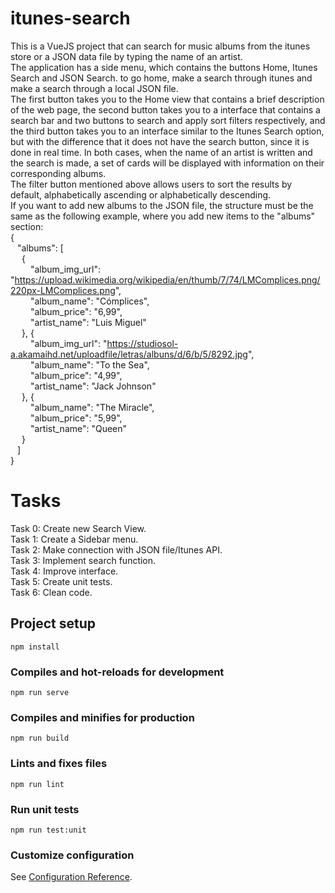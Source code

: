 # itunes-search

This is a VueJS project that can search for music albums from the itunes store
or a JSON data file by typing the name of an artist. <br /> The application has
a side menu, which contains the buttons Home, Itunes Search and JSON Search. to
go home, make a search through itunes and make a search through a local JSON
file. <br /> The first button takes you to the Home view that contains a brief
description of the web page, the second button takes you to a interface that
contains a search bar and two buttons to search and apply sort filters
respectively, and the third button takes you to an interface similar to the
Itunes Search option, but with the difference that it does not have the search
button, since it is done in real time. In both cases, when the name of an artist
is written and the search is made, a set of cards will be displayed with
information on their corresponding albums. <br /> The filter button mentioned
above allows users to sort the results by default, alphabetically ascending or
alphabetically descending. <br /> If you want to add new albums to the JSON
file, the structure must be the same as the following example, where you add new
items to the "albums" section: <br /> { <br /> &ensp; "albums": [ <br />
&ensp;&ensp; { <br /> &ensp;&ensp;&ensp;&ensp; "album_img_url":
"https://upload.wikimedia.org/wikipedia/en/thumb/7/74/LMComplices.png/220px-LMComplices.png",
<br /> &ensp;&ensp;&ensp;&ensp; "album_name": "Cómplices", <br />
&ensp;&ensp;&ensp;&ensp; "album_price": "6,99", <br /> &ensp;&ensp;&ensp;&ensp;
"artist_name": "Luis Miguel" <br /> &ensp;&ensp; }, { <br />
&ensp;&ensp;&ensp;&ensp; "album_img_url":
"https://studiosol-a.akamaihd.net/uploadfile/letras/albuns/d/6/b/5/8292.jpg",
<br /> &ensp;&ensp;&ensp;&ensp; "album_name": "To the Sea", <br />
&ensp;&ensp;&ensp;&ensp; "album_price": "4,99", <br /> &ensp;&ensp;&ensp;&ensp;
"artist_name": "Jack Johnson" <br /> &ensp;&ensp; }, { <br />
&ensp;&ensp;&ensp;&ensp; "album_name": "The Miracle", <br />
&ensp;&ensp;&ensp;&ensp; "album_price": "5,99", <br /> &ensp;&ensp;&ensp;&ensp;
"artist_name": "Queen" <br /> &ensp;&ensp; } <br /> &ensp; ] <br /> } <br />

# Tasks

Task 0: Create new Search View. <br /> Task 1: Create a Sidebar menu. <br />
Task 2: Make connection with JSON file/Itunes API. <br /> Task 3: Implement
search function. <br /> Task 4: Improve interface. <br /> Task 5: Create unit
tests. <br /> Task 6: Clean code. <br />

## Project setup

```
npm install
```

### Compiles and hot-reloads for development

```
npm run serve
```

### Compiles and minifies for production

```
npm run build
```

### Lints and fixes files

```
npm run lint
```

### Run unit tests

```
npm run test:unit
```

### Customize configuration

See [Configuration Reference](https://cli.vuejs.org/config/).
